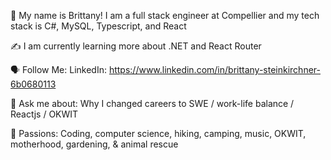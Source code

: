 🤝 My name is Brittany! I am a full stack engineer at Compellier and my tech stack is C#, MySQL, Typescript, and React
 
✍️ I am currently learning more about .NET and React Router 
 
🗣 Follow Me: LinkedIn: https://www.linkedin.com/in/brittany-steinkirchner-6b0680113

💬 Ask me about: Why I changed careers to SWE / work-life balance / Reactjs / OKWIT 

💓 Passions: Coding, computer science, hiking, camping, music, OKWIT, motherhood, gardening, & animal rescue 
 
